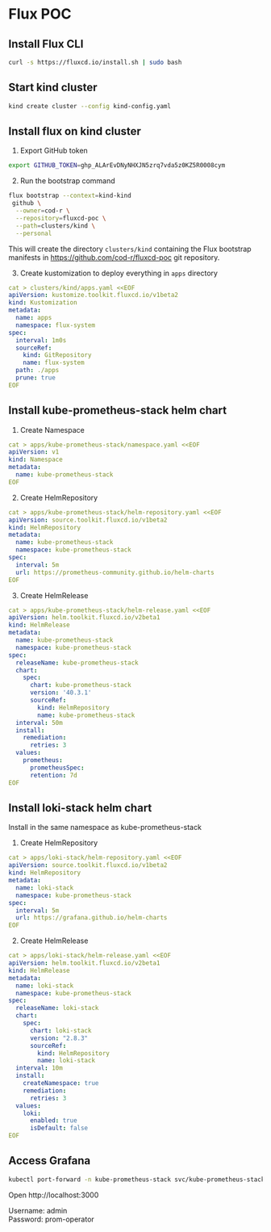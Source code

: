 # Flux POC

## Install Flux CLI
```sh
curl -s https://fluxcd.io/install.sh | sudo bash
```

## Start kind cluster
```sh
kind create cluster --config kind-config.yaml
```

## Install flux on kind cluster
1. Export GitHub token
```sh
export GITHUB_TOKEN=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
```

2. Run the bootstrap command
```sh
flux bootstrap --context=kind-kind
 github \
  --owner=cod-r \
  --repository=fluxcd-poc \
  --path=clusters/kind \
  --personal
```
This will create the directory `clusters/kind` containing the Flux bootstrap manifests in https://github.com/cod-r/fluxcd-poc git repository.

3. Create kustomization to deploy everything in `apps` directory
```yaml
cat > clusters/kind/apps.yaml <<EOF
apiVersion: kustomize.toolkit.fluxcd.io/v1beta2
kind: Kustomization
metadata:
  name: apps
  namespace: flux-system
spec:
  interval: 1m0s
  sourceRef:
    kind: GitRepository
    name: flux-system
  path: ./apps
  prune: true
EOF
```

## Install kube-prometheus-stack helm chart

1. Create Namespace
```yaml
cat > apps/kube-prometheus-stack/namespace.yaml <<EOF
apiVersion: v1
kind: Namespace
metadata:
  name: kube-prometheus-stack
EOF
```

2. Create HelmRepository
```yaml
cat > apps/kube-prometheus-stack/helm-repository.yaml <<EOF
apiVersion: source.toolkit.fluxcd.io/v1beta2
kind: HelmRepository
metadata:
  name: kube-prometheus-stack
  namespace: kube-prometheus-stack
spec:
  interval: 5m
  url: https://prometheus-community.github.io/helm-charts
EOF
```

3. Create HelmRelease
```yaml
cat > apps/kube-prometheus-stack/helm-release.yaml <<EOF
apiVersion: helm.toolkit.fluxcd.io/v2beta1
kind: HelmRelease
metadata:
  name: kube-prometheus-stack
  namespace: kube-prometheus-stack
spec:
  releaseName: kube-prometheus-stack
  chart:
    spec:
      chart: kube-prometheus-stack
      version: '40.3.1'
      sourceRef:
        kind: HelmRepository
        name: kube-prometheus-stack
  interval: 50m
  install:
    remediation:
      retries: 3
  values:
    prometheus:
      prometheusSpec:
      retention: 7d
EOF
```
## Install loki-stack helm chart
Install in the same namespace as kube-prometheus-stack
1. Create HelmRepository
```yaml
cat > apps/loki-stack/helm-repository.yaml <<EOF
apiVersion: source.toolkit.fluxcd.io/v1beta2
kind: HelmRepository
metadata:
  name: loki-stack
  namespace: kube-prometheus-stack
spec:
  interval: 5m
  url: https://grafana.github.io/helm-charts
EOF
```

2. Create HelmRelease
```yaml
cat > apps/loki-stack/helm-release.yaml <<EOF
apiVersion: helm.toolkit.fluxcd.io/v2beta1
kind: HelmRelease
metadata:
  name: loki-stack
  namespace: kube-prometheus-stack
spec:
  releaseName: loki-stack
  chart:
    spec:
      chart: loki-stack
      version: "2.8.3"
      sourceRef:
        kind: HelmRepository
        name: loki-stack
  interval: 10m
  install:
    createNamespace: true
    remediation:
      retries: 3
  values:
    loki:
      enabled: true
      isDefault: false
EOF
```

## Access Grafana
```sh
kubectl port-forward -n kube-prometheus-stack svc/kube-prometheus-stack-grafana 3000:80
```
Open http://localhost:3000

Username: admin  
Password: prom-operator